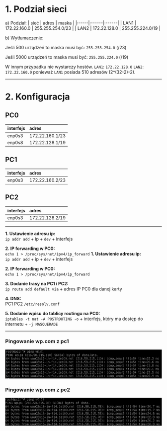 ﻿# 1. Podział sieci

a) Podział:
| sieć | adres | maska |
|:-----|:------|:------|
| LAN1 | 172.22.160.0 | 255.255.254.0/23 |
| LAN2 | 172.22.128.0 | 255.255.224.0/19 |
  
b) Wytłumaczenie:

Jeśli 500 urządzeń to maska musi być: ``255.255.254.0`` (/23)
  
Jeśli 5000 urządzeń to maska musi być: ``255.255.224.0`` (/19)

W innym przypadku nie wystarczy hostów.
``LAN1``: ``172.22.128.0``
``LAN2``: ``172.22.160.0`` ponieważ ``LAN1`` posiada 510 adresów (2^(32-2)-2).

--------------

# 2. Konfiguracja

PC0
---
|  interfejs   | adres  |
|:-------------| :------| 
| enp0s3 | 172.22.160.1/23  |
| enp0s8 | 172.22.128.1/19  |


PC1
---
|  interfejs   | adres  |
|:-------------| :------|
| enp0s3 | 172.22.160.2/23 | 


PC2
---
|  interfejs   | adres  |
|:-------------| :------| 
| enp0s3 | 172.22.128.2/19 |

--------------

**1. Ustawienie adresu ip:**  
``ip addr add`` + ip + ``dev`` + interfejs  

**2. IP forwarding w PC0:**  
``echo 1 > /proc/sys/net/ipv4/ip_forward``
**1. Ustawienie adresu ip:**  
``ip addr add`` + ip + ``dev`` + interfejs  

**2. IP forwarding w PC0:**  
``echo 1 > /proc/sys/net/ipv4/ip_forward``

**3. Dodanie trasy na PC1 i PC2:**  
``ip route add default via`` + adres IP PC0 dla danej karty

**4. DNS:**  
PC1 PC2
``/etc/resolv.conf``  

**5. Dodanie wpisu do tablicy routingu na PC0:**  
``iptables -t nat -A POSTROUTING -o`` + interfejs, który ma dostęp do internetu + ``-j MASQUERADE``

--------------

### Pingowanie wp.com z pc1
 ![pc1](pc1.png)


### Pingowanie wp.com z pc2
 ![pc2](pc2.png)



